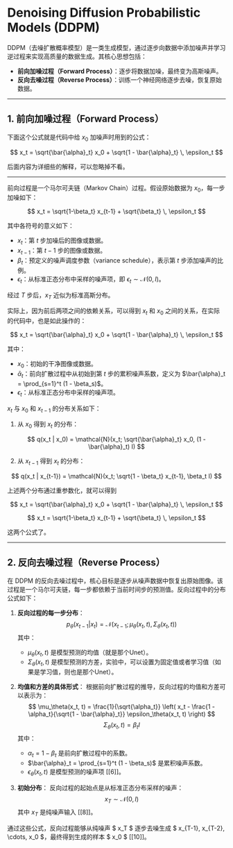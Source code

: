 # Denoising Diffusion Probabilistic Models (DDPM)

DDPM（去噪扩散概率模型）是一类生成模型，通过逐步向数据中添加噪声并学习逆过程来实现高质量的数据生成。其核心思想包括：

- **前向加噪过程（Forward Process）**：逐步将数据加噪，最终变为高斯噪声。
- **反向去噪过程（Reverse Process）**：训练一个神经网络逐步去噪，恢复原始数据。

---

## 1. 前向加噪过程（Forward Process）



下面这个公式就是代码中给 $x_0$ 加噪声时用到的公式：

$$
x_t = \sqrt{\bar{\alpha}_t} x_0 + \sqrt{1 - \bar{\alpha}_t} \, \epsilon_t
$$

后面内容为详细些的解释，可以忽略掉不看。

---


前向过程是一个马尔可夫链（Markov Chain）过程。假设原始数据为 $x_0$，每一步加噪如下：

$$
x_t = \sqrt{1-\beta_t} x_{t-1} + \sqrt{\beta_t} \, \epsilon_t
$$


其中各符号的意义如下：

- $x_t$：第 $t$ 步加噪后的图像或数据。
- $x_{t-1}$：第 $t-1$ 步的图像或数据。
- $\beta_t$：预定义的噪声调度参数（variance schedule），表示第 $t$ 步添加噪声的比例。
- $\epsilon_t$：从标准正态分布中采样的噪声项，即 $\epsilon_t \sim \mathcal{N}(0, I)$。

经过 $T$ 步后，$x_T$ 近似为标准高斯分布。




实际上，因为前后两项之间的依赖关系，可以得到 $x_t$ 和 $x_0$ 之间的关系，在实际的代码中，也是如此操作的：

$$
x_t = \sqrt{\bar{\alpha}_t} x_0 + \sqrt{1 - \bar{\alpha}_t} \, \epsilon_t
$$

其中：

- $x_0$：初始的干净图像或数据。
- $\bar{\alpha}_t$：前向扩散过程中从初始到第 $t$ 步的累积噪声系数，定义为 $\bar{\alpha}_t = \prod_{s=1}^t (1 - \beta_s)$。
- $\epsilon_t$：从标准正态分布中采样的噪声项。


$x_t$ 与 $x_0$ 和 $x_{t-1}$ 的分布关系如下：

1. 从 $x_0$ 得到 $x_t$ 的分布：

$$
q(x_t | x_0) = \mathcal{N}(x_t; \sqrt{\bar{\alpha}_t} x_0, (1 - \bar{\alpha}_t) I)
$$

2. 从 $x_{t-1}$ 得到 $x_t$ 的分布：

$$
q(x_t | x_{t-1}) = \mathcal{N}(x_t; \sqrt{1 - \beta_t} x_{t-1}, \beta_t I)
$$


上述两个分布通过重参数化，就可以得到


$$
x_t = \sqrt{\bar{\alpha}_t} x_0 + \sqrt{1 - \bar{\alpha}_t} \, \epsilon_t
$$


$$
x_t = \sqrt{1-\beta_t} x_{t-1} + \sqrt{\beta_t} \, \epsilon_t
$$

这两个公式了。



---

## 2. 反向去噪过程（Reverse Process）

在 DDPM 的反向去噪过程中，核心目标是逐步从噪声数据中恢复出原始图像。该过程是一个马尔可夫链，每一步都依赖于当前时间步的预测值。反向过程中的分布公式如下：

1. **反向过程的每一步分布**：
   $$
   p_\theta(x_{t-1} | x_t) = \mathcal{N}(x_{t-1}; \mu_\theta(x_t, t), \Sigma_\theta(x_t, t))
   $$
   其中：

   - $\mu_\theta(x_t, t)$ 是模型预测的均值（就是那个Unet）。
   - $\Sigma_\theta(x_t, t)$ 是模型预测的方差，实验中，可以设置为固定值或者学习值（如果是学习值，则也是那个Unet）。

2. **均值和方差的具体形式**：
   根据前向扩散过程的推导，反向过程的均值和方差可以表示为：
   $$
   \mu_\theta(x_t, t) = \frac{1}{\sqrt{\alpha_t}} \left( x_t - \frac{1 - \alpha_t}{\sqrt{1 - \bar{\alpha}_t}} \epsilon_\theta(x_t, t) \right)
   $$
   $$
   \Sigma_\theta(x_t, t) = \beta_t I
   $$
   其中：

   - $\alpha_t = 1 - \beta_t$ 是前向扩散过程中的系数。
   - $\bar{\alpha}_t = \prod_{s=1}^t (1 - \beta_s)$ 是累积噪声系数。
   - $\epsilon_\theta(x_t, t)$ 是模型预测的噪声项 [[6]]。

3. **初始分布**：
   反向过程的起始点是从标准正态分布采样的噪声：
   $$
   x_T \sim \mathcal{N}(0, I)
   $$
   其中 $x_T$ 是纯噪声输入 [[8]]。

通过这些公式，反向过程能够从纯噪声 $ x_T $ 逐步去噪生成 $ x_{T-1}, x_{T-2}, \cdots, x_0 $，最终得到生成的样本 $ x_0 $ [[10]]。